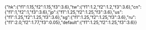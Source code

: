 {"hk":{"f1":1.15,"f2":1.15,"f3":3.6},"tw":{"f1":1.2,"f2":1.2,"f3":3.6},"cn":{"f1":1,"f2":1,"f3":3.6},"jp":{"f1":1.25,"f2":1.25,"f3":3.6},"us":{"f1":1.25,"f2":1.25,"f3":3.6},"sg":{"f1":1.25,"f2":1.25,"f3":3.6},"ru":{"f1":2.0,"f2":1.77,"f3":0.05},"default":{"f1":1.25,"f2":1.25,"f3":3.6}}
